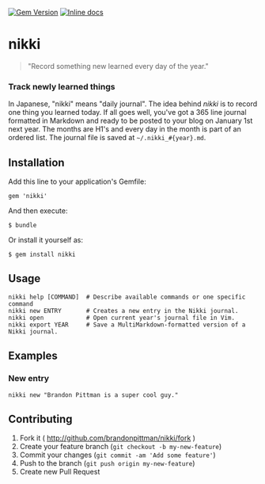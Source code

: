 [![Gem Version](https://badge.fury.io/rb/nikki.png)](http://badge.fury.io/rb/nikki)
[![Inline docs](http://inch-ci.org/github/brandonpittman/nikki.png)](http://inch-ci.org/github/brandonpittman/nikki)

# nikki

> "Record something new learned every day of the year."

### Track newly learned things

In Japanese, "nikki" means "daily journal". The idea behind *nikki* is to record one thing you learned today. If all goes well, you've got a 365 line journal formatted in Markdown and ready to be posted to your blog on January 1st next year. The months are H1's and every day in the month is part of an ordered list. The journal file is saved at `~/.nikki_#{year}.md`.

## Installation

Add this line to your application's Gemfile:

    gem 'nikki'

And then execute:

    $ bundle

Or install it yourself as:

    $ gem install nikki

## Usage

    nikki help [COMMAND]  # Describe available commands or one specific command
    nikki new ENTRY       # Creates a new entry in the Nikki journal.
    nikki open            # Open current year's journal file in Vim.
    nikki export YEAR     # Save a MultiMarkdown-formatted version of a Nikki journal.

## Examples

### New entry

    nikki new "Brandon Pittman is a super cool guy."

## Contributing

1. Fork it ( http://github.com/brandonpittman/nikki/fork )
2. Create your feature branch (`git checkout -b my-new-feature`)
3. Commit your changes (`git commit -am 'Add some feature'`)
4. Push to the branch (`git push origin my-new-feature`)
5. Create new Pull Request
